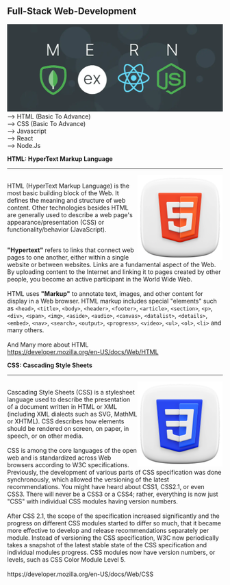 ## Full-Stack Web-Development

<img src="./top-MERN-Stack.png">
<br>
--> HTML (Basic To Advance)
<br/>
--> CSS (Basic To Advance)
<br/>
--> Javascript
<br/>
--> React
<br/>
--> Node.Js
<br/>

**HTML: HyperText Markup Language**

<hr>
<img align='right' src="/HTML/Readme/html.png" height="200px">
<br>
HTML (HyperText Markup Language) is the most basic building block of the Web. It defines the meaning and structure of web content. Other technologies besides HTML are generally used to describe a web page's appearance/presentation (CSS) or functionality/behavior (JavaScript).<br>
<br>

**"Hypertext"** refers to links that connect web pages to one another, either within a single website or between websites. Links are a fundamental aspect of the Web. By uploading content to the Internet and linking it to pages created by other people, you become an active participant in the World Wide Web.<br>
<br>
HTML uses **"Markup"** to annotate text, images, and other content for display in a Web browser. HTML markup includes special "elements" such as `<head>`, `<title>`, `<body>`, `<header>`, `<footer>`, `<article>`, `<section>`, `<p>`, `<div>`, `<span>`, `<img>`, `<aside>`, `<audio>`, `<canvas>`, `<datalist>`, `<details>`, `<embed>`, `<nav>`, `<search>`, `<output>`, `<progress>`, `<video>`, `<ul>`, `<ol>`, `<li>` and many others.
<br>
<br>
And Many more about HTML
<br>
https://developer.mozilla.org/en-US/docs/Web/HTML

**CSS: Cascading Style Sheets**

<hr>

<img align="right" src="/CSS/README/css.png" height="200px">

<br>
Cascading Style Sheets (CSS) is a stylesheet language used to describe the presentation of a document written in HTML or XML (including XML dialects such as SVG, MathML or XHTML). CSS describes how elements should be rendered on screen, on paper, in speech, or on other media.<br>
<br>
CSS is among the core languages of the open web and is standardized across Web browsers according to W3C specifications. Previously, the development of various parts of CSS specification was done synchronously, which allowed the versioning of the latest recommendations. You might have heard about CSS1, CSS2.1, or even CSS3. There will never be a CSS3 or a CSS4; rather, everything is now just "CSS" with individual CSS modules having version numbers.<br>
<br>
After CSS 2.1, the scope of the specification increased significantly and the progress on different CSS modules started to differ so much, that it became more effective to develop and release recommendations separately per module. Instead of versioning the CSS specification, W3C now periodically takes a snapshot of the latest stable state of the CSS specification and individual modules progress. CSS modules now have version numbers, or levels, such as CSS Color Module Level 5.
<br>
<br>
https://developer.mozilla.org/en-US/docs/Web/CSS
